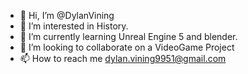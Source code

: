 - 👋 Hi, I’m @DylanVining
- 👀 I’m interested in History.
- 🌱 I’m currently learning Unreal Engine 5 and blender.
- 💞️ I’m looking to collaborate on a VideoGame Project
- 📫 How to reach me dylan.vining9951@gmail.com

<!---
DylanVining/DylanVining is a ✨ special ✨ repository because its `README.md` (this file) appears on your GitHub profile.
You can click the Preview link to take a look at your changes.
--->
